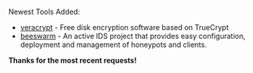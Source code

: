 Newest Tools Added:

* [veracrypt](http://veracrypt.codeplex.com) - Free disk encryption software based on TrueCrypt
* [beeswarm](http://www.beeswarm-ids.org/) - An active IDS project that provides easy configuration, deployment and management of honeypots and clients.

**Thanks for the most recent requests!**
